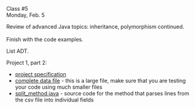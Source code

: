 <div class="lecture1">

<div class="column_date">
<p markdown="block">

Class #5 <br> 
Monday, Feb. 5
</p>
</div>
<div class="column_materials">
<p markdown="block">

Review of advanced Java topics: inheritance, polymorphism continued.  <br><br>
Finish with the code examples.

List ADT. 

</p>
</div>

<div class="column_assign">
<p markdown="block">

Project 1, part 2: <br>


- [project specification](hwk/proj1_2.pdf)
- [complete data file](hwk/Baby_Names__Beginning_2007.csv) - this is a large file, make sure that you are testing your 
code using much smaller files  
- [split_method.java](hwk/split_method.java) - source code for the method that parses lines from the csv file into individual fields   


</p>
</div>

</div>
